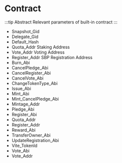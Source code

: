 # Contract

:::tip Abstract
Relevant parameters of built-in contract
:::

- Snapshot_Gid
- Delegate_Gid
- Default_Hash
- Quota_Addr Staking Address
- Vote_Addr Voting Address
- Register_Addr SBP Registration Address
- Burn_Abi
- CancelPledge_Abi
- CancelRegister_Abi
- CancelVote_Abi
- ChangeTokenType_Abi
- Issue_Abi
- Mint_Abi
- Mint_CancelPledge_Abi
- Mintage_Addr
- Pledge_Abi
- Register_Abi
- Quota_Addr
- Register_Addr
- Reward_Abi
- TransferOwner_Abi
- UpdateRegistration_Abi
- Vite_TokenId
- Vote_Abi
- Vote_Addr
